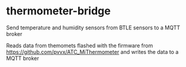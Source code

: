# thermometer-bridge
Send temperature and humidity sensors from BTLE sensors to a MQTT broker

Reads data from themomets flashed with the firmware from https://github.com/pvvx/ATC_MiThermometer and writes the data to a MQTT broker
